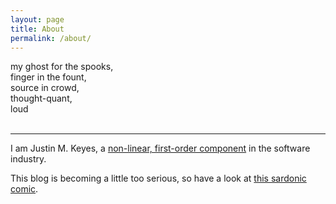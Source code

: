 ```yaml
---
layout: page
title: About
permalink: /about/
---
```


my ghost for the spooks,<br/>
finger in the fount,<br/>
source in crowd,<br/>
thought-quant,<br/>
loud<br/>
<br/>

---

I am Justin M. Keyes, a [non-linear, first-order component](http://alistair.cockburn.us/Characterizing+people+as+non-linear%2c+first-order+components+in+software+development) in the software industry.

This blog is becoming a little too serious, so have a look at [this sardonic comic](http://xkcd.com/904/).
